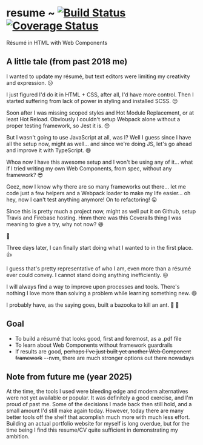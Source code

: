 # resume ~ [![Build Status](https://img.shields.io/travis/rabelloo/resume.svg?logo=travis)](https://travis-ci.org/rabelloo/resume) [![Coverage Status](https://img.shields.io/coveralls/github/rabelloo/resume.svg?logo=coveralls)](https://coveralls.io/github/rabelloo/resume)

Résumé in HTML with Web Components

## A little tale (from past 2018 me)

I wanted to update my résumé, but text editors were limiting my creativity and expression. :confused:

I just figured I'd do it in HTML + CSS, after all, I'd have more control.
Then I started suffering from lack of power in styling and installed SCSS. :pensive:

Soon after I was missing scoped styles and Hot Module Replacement, or at least Hot Reload.
Obviously I couldn't setup Webpack alone without a proper testing framework, so Jest it is. :hushed:

But I wasn't going to use JavaScript at all, was I?
Well I guess since I have all the setup now, might as well...
and since we're doing JS, let's go ahead and improve it with TypeScript. :sweat_smile:

Whoa now I have this awesome setup and I won't be using any of it...
what if I tried writing my own Web Components, from spec, without any framework? :sunglasses:

Geez, now I know why there are so many frameworks out there...
let me code just a few helpers and a Webpack loader to make my life easier...
oh hey, now I can't test anything anymore! On to refactoring! :stuck_out_tongue:

Since this is pretty much a project now, might as well put it on Github, setup Travis and Firebase hosting.
Hmm there was this Coveralls thing I was meaning to give a try, why not now? :satisfied:

:running:

Three days later, I can finally start doing what I wanted to in the first place. :+1:

I guess that's pretty representative of who I am, even more than a résumé ever could convey.
I cannot stand doing anything inefficiently. :confounded:

I will always find a way to improve upon processes and tools.
There's nothing I love more than solving a problem while learning something new. :smile:

I probably have, as the saying goes, built a bazooka to kill an ant. :rocket: :ant:

## Goal

- To build a résumé that looks good, first and foremost, as a .pdf file
- To learn about Web Components without framework guardrails
- If results are good, ~~perhaps I've just built yet another Web Component framework~~ --nvm, there are much stronger options out there nowadays

## Note from future me (year 2025)

At the time, the tools I used were bleeding edge and modern alternatives were not yet available or popular.
It was definitely a good exercise, and I'm proud of past me.
Some of the decisions I made back then still hold, and a small amount I'd still make again today.
However, today there are many better tools off the shelf that acomplish much more with much less effort.
Building an actual portfolio website for myself is long overdue, but for the time being I find this resume/CV quite sufficient in demonstrating my ambition.
